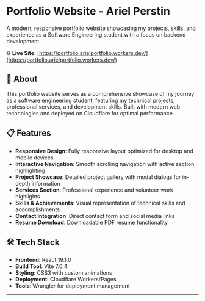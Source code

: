 # Portfolio Website - Ariel Perstin

A modern, responsive portfolio website showcasing my projects, skills, and experience as a Software Engineering student with a focus on backend development.

🌐 **Live Site**: [https://portfolio.arielportfolio.workers.dev/](https://portfolio.arielportfolio.workers.dev/)

## 🚀 About

This portfolio website serves as a comprehensive showcase of my journey as a software engineering student, featuring my technical projects, professional services, and development skills. Built with modern web technologies and deployed on Cloudflare for optimal performance.

## 📋 Features

- **Responsive Design**: Fully responsive layout optimized for desktop and mobile devices
- **Interactive Navigation**: Smooth scrolling navigation with active section highlighting
- **Project Showcase**: Detailed project gallery with modal dialogs for in-depth information
- **Services Section**: Professional experience and volunteer work highlights
- **Skills & Achievements**: Visual representation of technical skills and accomplishments
- **Contact Integration**: Direct contact form and social media links
- **Resume Download**: Downloadable PDF resume functionality

## 🛠 Tech Stack

- **Frontend**: React 19.1.0
- **Build Tool**: Vite 7.0.4
- **Styling**: CSS3 with custom animations
- **Deployment**: Cloudflare Workers/Pages
- **Tools**: Wrangler for deployment management
---

